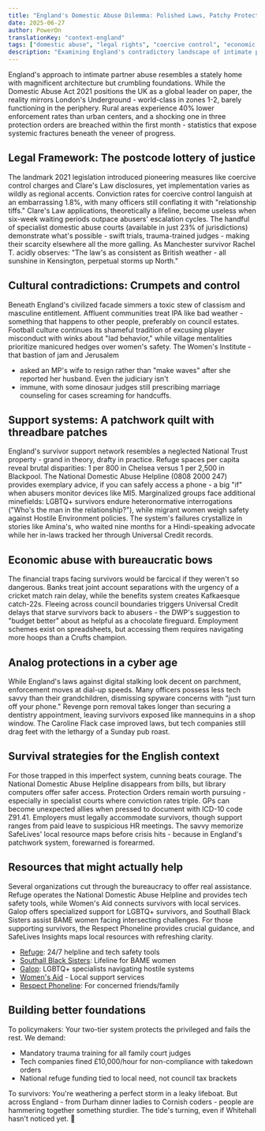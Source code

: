 ```yaml
---
title: "England's Domestic Abuse Dilemma: Polished Laws, Patchy Protections"
date: 2025-06-27
author: PowerOn
translationKey: "context-england"
tags: ["domestic abuse", "legal rights", "coercive control", "economic abuse", "survivor support", "gender violence"]
description: "Examining England's contradictory landscape of intimate partner violence - world-leading legislation undermined by postcode lotteries and cultural blind spots."
---
```


England's approach to intimate partner abuse resembles a stately home with magnificent architecture but crumbling 
foundations. While the Domestic Abuse Act 2021 positions the UK as a global leader on paper, the reality mirrors 
London's Underground - world-class in zones 1-2, barely functioning in the periphery. Rural areas experience 40% 
lower enforcement rates than urban centers, and a shocking one in three protection orders are breached within the 
first month - statistics that expose systemic fractures beneath the veneer of progress.

## Legal Framework: The postcode lottery of justice  

The landmark 2021 legislation introduced pioneering measures like coercive control charges and Clare's Law disclosures, 
yet implementation varies as wildly as regional accents. Conviction rates for coercive control languish at an 
embarrassing 1.8%, with many officers still conflating it with "relationship tiffs." Clare's Law applications, 
theoretically a lifeline, become useless when six-week waiting periods outpace abusers' escalation cycles. The handful 
of specialist domestic abuse courts (available in just 23% of jurisdictions) demonstrate what's possible - swift trials, 
trauma-trained judges - making their scarcity elsewhere all the more galling. As Manchester survivor Rachel T. acidly 
observes: "The law's as consistent as British weather - all sunshine in Kensington, perpetual storms up North."

## Cultural contradictions: Crumpets and control  

Beneath England's civilized facade simmers a toxic stew of classism and masculine entitlement. Affluent communities 
treat IPA like bad weather - something that happens to other people, preferably on council estates. Football culture 
continues its shameful tradition of excusing player misconduct with winks about "lad behavior," while village 
mentalities prioritize manicured hedges over women's safety. The Women's Institute - that bastion of jam and Jerusalem 
- asked an MP's wife to resign rather than "make waves" after she reported her husband. Even the judiciary isn't 
- immune, with some dinosaur judges still prescribing marriage counseling for cases screaming for handcuffs.

## Support systems: A patchwork quilt with threadbare patches  

England's survivor support network resembles a neglected National Trust property - grand in theory, drafty in practice. Refuge spaces per capita reveal brutal disparities: 1 per 800 in Chelsea versus 1 per 2,500 in Blackpool. The National Domestic Abuse Helpline (0808 2000 247) provides exemplary advice, if you can safely access a phone - a big "if" when abusers monitor devices like MI5. Marginalized groups face additional minefields: LGBTQ+ survivors endure heteronormative interrogations ("Who's the man in the relationship?"), while migrant women weigh safety against Hostile Environment policies. The system's failures crystallize in stories like Amina's, who waited nine months for a Hindi-speaking advocate while her in-laws tracked her through Universal Credit records.

## Economic abuse with bureaucratic bows  

The financial traps facing survivors would be farcical if they weren't so dangerous. Banks treat joint account separations with the urgency of a cricket match rain delay, while the benefits system creates Kafkaesque catch-22s. Fleeing across council boundaries triggers Universal Credit delays that starve survivors back to abusers - the DWP's suggestion to "budget better" about as helpful as a chocolate fireguard. Employment schemes exist on spreadsheets, but accessing them requires navigating more hoops than a Crufts champion.

## Analog protections in a cyber age  

While England's laws against digital stalking look decent on parchment, enforcement moves at dial-up speeds. Many 
officers possess less tech savvy than their grandchildren, dismissing spyware concerns with "just turn off your phone." 
Revenge porn removal takes longer than securing a dentistry appointment, leaving survivors exposed like mannequins in 
a shop window. The Caroline Flack case improved laws, but tech companies still drag feet with the lethargy of a 
Sunday pub roast.

## Survival strategies for the English context  

For those trapped in this imperfect system, cunning beats courage. The National Domestic Abuse Helpline disappears 
from bills, but library computers offer safer access. Protection Orders remain worth pursuing - especially in 
specialist courts where conviction rates triple. GPs can become unexpected allies when pressed to document with 
ICD-10 code Z91.41. Employers must legally accommodate survivors, though support ranges from paid leave to suspicious 
HR meetings. The savvy memorize SafeLives' local resource maps before crisis hits - because in England's patchwork 
system, forewarned is forearmed.

## Resources that might actually help

Several organizations cut through the bureaucracy to offer real assistance. Refuge operates the National Domestic 
Abuse Helpline and provides tech safety tools, while Women's Aid connects survivors with local services. Galop 
offers specialized support for LGBTQ+ survivors, and Southall Black Sisters assist BAME women facing intersecting 
challenges. For those supporting survivors, the Respect Phoneline provides crucial guidance, and SafeLives Insights 
maps local resources with refreshing clarity.

- [Refuge](https://www.refuge.org.uk/): 24/7 helpline and tech safety tools  
- [Southall Black Sisters](https://southallblacksisters.org.uk/): Lifeline for BAME women  
- [Galop](https://galop.org.uk/): LGBTQ+ specialists navigating hostile systems  
- [Women's Aid](https://www.womensaid.org.uk/) - Local support services
- [Respect Phoneline](https://respectphoneline.org.uk/): For concerned friends/family

## Building better foundations  

To policymakers: Your two-tier system protects the privileged and fails the rest. We demand:  
- Mandatory trauma training for all family court judges  
- Tech companies fined £10,000/hour for non-compliance with takedown orders  
- National refuge funding tied to local need, not council tax brackets  

To survivors: You're weathering a perfect storm in a leaky lifeboat. But across England - from Durham dinner ladies 
to Cornish coders - people are hammering together something sturdier. The tide's turning, even if Whitehall hasn't 
noticed yet. 💜
